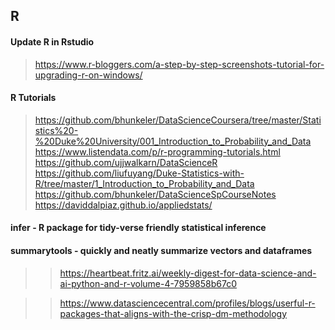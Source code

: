 ## R

#### Update R in Rstudio  
> https://www.r-bloggers.com/a-step-by-step-screenshots-tutorial-for-upgrading-r-on-windows/  


#### R Tutorials

> https://github.com/bhunkeler/DataScienceCoursera/tree/master/Statistics%20-%20Duke%20University/001_Introduction_to_Probability_and_Data  
> https://www.listendata.com/p/r-programming-tutorials.html  
> https://github.com/ujjwalkarn/DataScienceR  
> https://github.com/liufuyang/Duke-Statistics-with-R/tree/master/1_Introduction_to_Probability_and_Data  
> https://github.com/bhunkeler/DataScienceSpCourseNotes  
> https://daviddalpiaz.github.io/appliedstats/  

#### infer - R package for tidy-verse friendly statistical inference  
#### summarytools - quickly and neatly summarize vectors and dataframes  
>> https://heartbeat.fritz.ai/weekly-digest-for-data-science-and-ai-python-and-r-volume-4-7959858b67c0  


>> https://www.datasciencecentral.com/profiles/blogs/userful-r-packages-that-aligns-with-the-crisp-dm-methodology  
